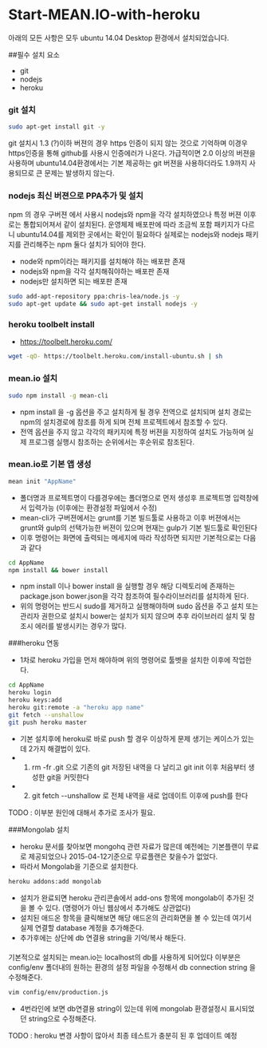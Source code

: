 # Start-MEAN.IO-with-heroku
아래의 모든 사항은 모두 ubuntu 14.04 Desktop 환경에서 설치되었습니다.


##필수 설치 요소
* git
* nodejs
* heroku


### git 설치
```bash
sudo apt-get install git -y
```
git 설치시 1.3 (?)이하 버젼의 경우 https 인증이 되지 않는 것으로 기억하며 이경우 https인증을 통해 github를 사용시 인증에러가 나온다. 
가급적이면 2.0 이상의 버젼을 사용하며 ubuntu14.04환경에서는 기본 제공하는 git 버젼을 사용하더라도 1.9까지 사용되므로 큰 문제는 발생하지 않는다.

### nodejs 최신 버젼으로 PPA추가 및 설치
npm 의 경우 구버젼 에서 사용시 nodejs와 npm을 각각 설치하였으나 특정 버젼 이후로는 통합되어져서 같이 설치된다.
운영체제 배포판에 따라 조금씩 포함 패키지가 다르니 ubuntu14.04를 제외한 곳에서는 확인이 필요하다
실제로는 nodejs와 nodejs 패키지를 관리해주는 npm 둘다 설치가 되어야 한다.
* node와 npm이라는 패키지를 설치해야 하는 배포판 존재
* nodejs와 npm을 각각 설치해줘야하는 배포판 존재
* nodejs만 설치하면 되는 배포판 존재

```bash
sudo add-apt-repository ppa:chris-lea/node.js -y
sudo apt-get update && sudo apt-get install nodejs -y
```


### heroku toolbelt install
* https://toolbelt.heroku.com/
```bash
wget -qO- https://toolbelt.heroku.com/install-ubuntu.sh | sh
```



### mean.io 설치
```bash
sudo npm install -g mean-cli
```
* npm install 을 -g 옵션을 주고 설치하게 될 경우 전역으로 설치되며 설치 경로는 npm의 설치경로에 참조를 하게 되며 전체 프로젝트에서 참조할 수 있다.
* 전역 옵션을 주지 않고 각각의 패키지에 특정 버젼을 지정하여 설치도 가능하며 실제 프로그램 실행시 참조하는 순위에서는 후순위로 참조된다.

### mean.io로 기본 앱 생성
```bash
mean init "AppName"
```
* 폴더명과 프로젝트명이 다를경우에는 폴더명으로 먼저 생성후 프로젝트명 입력창에서 입력가능 (이후에는 환경설정 파일에서 수정)
* mean-cli가 구버젼에서는 grunt를 기본 빌드툴로 사용하고 이후 버젼에서는 grunt와 gulp의 선택가능한 버젼이 있으며 현재는 gulp가 기본 빌드툴로 확인된다
* 이후 명령어는 화면에 출력되는 메세지에 따라 작성하면 되지만 기본적으로는 다음과 같다
```bash
cd AppName
npm install && bower install
```
* npm install 이나 bower install 을 실행할 경우 해당 디렉토리에 존재하는 package.json bower.json을 각각 참조하여 필수라이브러리를 설치하게 된다.
* 위의 명령어는 반드시 sudo를 제거하고 실행해야하며 sudo 옵션을 주고 설치 또는 관리자 권한으로 설치시 bower는 설치가 되지 않으며 추후 라이브러리 설치 및 참조시 에러를 발생시키는 경우가 많다.



###heroku 연동
* 1차로 heroku 가입을 먼저 해야하며 위의 명령어로 툴벳을 설치한 이후에 작업한다.

```bash
cd AppName
heroku login
heroku keys:add 
heroku git:remote -a "heroku app name"
git fetch --unshallow 
git push heroku master
```

* 기본 설치후에 heroku로 바로 push 할 경우 이상하게 문제 생기는 케이스가 있는데 2가지 해결법이 있다.
* 1. rm -fr .git 으로 기존의 git 저장된 내역을 다 날리고 git init 이후 처음부터 생성한 git을 커밋한다
* 2. git fetch --unshallow 로 전체 내역을 새로 업데이트 이후에 push를 한다

 TODO : 이부분 원인에 대해서 추가로 조사가 필요.


###Mongolab 설치
* heroku 문서를 찾아보면 mongohq 관련 자료가 많은데 예전에는 기본플랜이 무료로 제공되었으나 2015-04-12기준으로 무료플랜은 찾을수가 없었다.
* 따라서 Mongolab을 기준으로 설치한다.
```bash
heroku addons:add mongolab
```
* 설치가 완료되면 heroku 관리콘솔에서 add-ons 항목에 mongolab이 추가된 것을 볼 수 있다. (명령어가 아닌 웹상에서 추가해도 상관없다)
* 설치된 애드온 항목을 클릭해보면 해당 애드온의 관리화면을 볼 수 있는데 여기서 실제 연결할 database 계정을 추가해준다.
* 추가후에는 상단에 db 연결용 string을 기억/복사 해둔다.

####
기본적으로 설치되는 mean.io는 localhost의 db를 사용하게 되어있다
이부분은 config/env 폴더내의 원하는 환경의 설정 파일을 수정해서 db connection string 을 수정해준다.
```bash
vim config/env/production.js
```
* 4번라인에 보면 db연결용 string이 있는데 위에 mongolab 환경설정시 표시되었던 string으로 수정해준다.


TODO : heroku 변경 사항이 많아서 최종 테스트가 충분히 된 후 업데이트 예정



